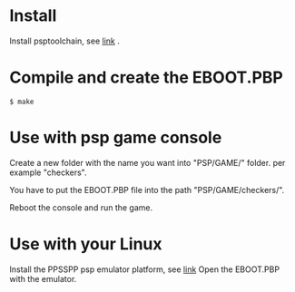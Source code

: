 # Install

Install psptoolchain, see [link](https://github.com/pspdev/psptoolchain) . 

# Compile and create the EBOOT.PBP

```
$ make
```

# Use with psp game console

Create a new folder with the name you want into "PSP/GAME/" folder. per example "checkers". 

You have to put the EBOOT.PBP file into the path "PSP/GAME/checkers/". 

Reboot the console and run the game.

# Use with your Linux 

Install the PPSSPP psp emulator platform, see [link](https://itsfoss.com/play-psp-games-linux/)
Open the EBOOT.PBP with the emulator.
